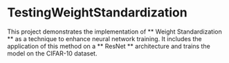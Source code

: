 # TestingWeightStandardization

This project demonstrates the implementation of ** Weight Standardization ** as a technique to enhance neural network training. It includes the application of this method on a ** ResNet ** architecture and trains the model on the CIFAR-10 dataset.
